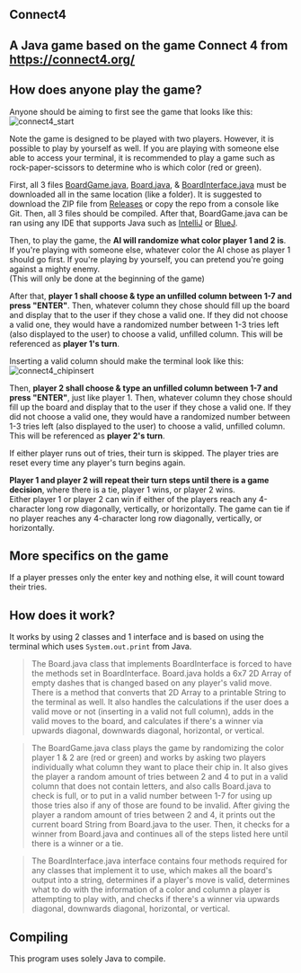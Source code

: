 ## Connect4
## A Java game based on the game Connect 4 from https://connect4.org/

## How does anyone play the game?

Anyone should be aiming to first see the game that looks like this:
![connect4_start](https://user-images.githubusercontent.com/22280271/213864111-a801ad48-aa36-47b8-9618-8c06e46d6fdf.jpg)

Note the game is designed to be played with two players. However, it is possible to play by yourself as well.
If you are playing with someone else able to access your terminal, it is recommended to play a game such as rock-paper-scissors to determine who is which color (red or green).

First, all 3 files [BoardGame.java](https://github.com/bluelightspirit/Connect4/blob/main/BoardGame.java), 
[Board.java](https://github.com/bluelightspirit/Connect4/blob/main/Board.java), & 
[BoardInterface.java](https://github.com/bluelightspirit/Connect4/blob/main/BoardInterface.java) 
must be downloaded all in the same location (like a folder). It is suggested to download the ZIP file from [Releases](https://github.com/bluelightspirit/Connect4/releases/) or copy the repo from a console like Git. Then, all 3 files should be compiled. After that, BoardGame.java can be ran using any IDE that supports Java such as [IntelliJ](https://www.jetbrains.com/idea/download/) or [BlueJ](https://www.bluej.org/).

Then, to play the game, the **AI will randomize what color player 1 and 2 is**. If you're playing with someone else, whatever color the AI chose as player 1 should go first. If you're playing by yourself, you can pretend you're going against a mighty enemy.\
(This will only be done at the beginning of the game)

After that, **player 1 shall choose & type an unfilled column between 1-7 and press "ENTER"**. Then, whatever column they chose should fill up the board and display that to the user if they chose a valid one. If they did not choose a valid one, they would have a randomized number between 1-3 tries left (also displayed to the user) to choose a valid, unfilled column. This will be referenced as **player 1's turn**.

Inserting a valid column should make the terminal look like this:
![connect4_chipinsert](https://user-images.githubusercontent.com/22280271/213864189-7eebd2e1-b630-45fa-81e5-8ac4f764635c.jpg)

Then, **player 2 shall choose & type an unfilled column between 1-7 and press "ENTER"**, just like player 1. Then, whatever column they chose should fill up the board and display that to the user if they chose a valid one. If they did not choose a valid one, they would have a randomized number between 1-3 tries left (also displayed to the user) to choose a valid, unfilled column. This will be referenced as **player 2's turn**.

If either player runs out of tries, their turn is skipped. The player tries are reset every time any player's turn begins again.

**Player 1 and player 2 will repeat their turn steps until there is a game decision**, where there is a tie, player 1 wins, or player 2 wins.\
Either player 1 or player 2 can win if either of the players reach any 4-character long row diagonally, vertically, or horizontally.
The game can tie if no player reaches any 4-character long row diagonally, vertically, or horizontally.

## More specifics on the game

If a player presses only the enter key and nothing else, it will count toward their tries.

## How does it work?

It works by using 2 classes and 1 interface and is based on using the terminal which uses `System.out.print` from Java.

> The Board.java class that implements BoardInterface is forced to have the methods set in BoardInterface. Board.java holds a 6x7 2D Array of empty dashes that is changed based on any player's valid move. There is a method that converts that 2D Array to a printable String to the terminal as well. It also handles the calculations if the user does a valid move or not (inserting in a valid not full column), adds in the valid moves to the board, and calculates if there's a winner via upwards diagonal, downwards diagonal, horizontal, or vertical.

> The BoardGame.java class plays the game by randomizing the color player 1 & 2 are (red or green) and works by asking two players individually what column they want to place their chip in. It also gives the player a random amount of tries between 2 and 4 to put in a valid column that does not contain letters, and also calls Board.java to check is full, or to put in a valid number between 1-7 for using up those tries also if any of those are found to be invalid. After giving the player a random amount of tries between 2 and 4, it prints out the current board String from Board.java to the user. Then, it checks for a winner from Board.java and continues all of the steps listed here until there is a winner or a tie.

> The BoardInterface.java interface contains four methods required for any classes that implement it to use, which makes all the board's output into a string, determines if a player's move is valid, determines what to do with the information of a color and column a player is attempting to play with, and checks if there's a winner via upwards diagonal, downwards diagonal, horizontal, or vertical.

## Compiling

This program uses solely Java to compile.
